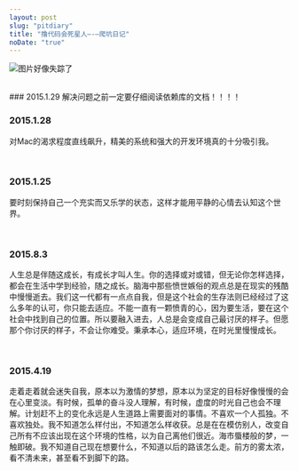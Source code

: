 ```yaml
---
layout: post
slug: "pitdiary"
title: "撸代码会死星人—-—爬坑日记"
noDate: "true"
---
```

<!-- ### 你猜我爬坑爬出来没有？
> 哼哼！先告诉我地面在哪。  -->  
![图片好像失踪了](http://7xpp66.com1.z0.glb.clouddn.com/blog/img/382b5de7cbf22e47s.jpg)   

<!-- more -->
<br/>
 ### 2015.1.29
 解决问题之前一定要仔细阅读依赖库的文档！！！！

<br/>

 ### 2015.1.28
 对Mac的渴求程度直线飙升，精美的系统和强大的开发环境真的十分吸引我。

<br/>

 ### 2015.1.25
要时刻保持自己一个充实而又乐学的状态，这样才能用平静的心情去认知这个世界。

<br/>

 ### 2015.8.3
人生总是伴随这成长，有成长才叫人生。你的选择或对或错，但无论你怎样选择，都会在生活中学到经验，随之成长。脑海中那些愤世嫉俗的观点总是在现实的残酷中慢慢逝去。我们这一代都有一点点自我，但是这个社会的生存法则已经经过了这么多年的认可，你只能去适应。不能一直有一颗愤青的心，因为要生活，要在这个社会中找到自己的位置。所以要融入进去，人总是会变成自己最讨厌的样子。但愿那个你讨厌的样子，不会让你难受。秉承本心，适应环境，在时光里慢慢成长。

<br/>

 ### 2015.4.19
走着走着就会迷失自我，原本以为激情的梦想，原本以为坚定的目标好像慢慢的会在心里变淡。有时候，孤单的奋斗没人理解，有时候，虚度的时光自己也会不理解。计划赶不上的变化永远是人生道路上需要面对的事情。不喜欢一个人孤独。不喜欢独处。我不知道怎么样付出，不知道怎么样收获。总是在在模仿别人，改变自己所有不应该出现在这个环境的性格，以为自己离他们很近。海市蜃楼般的梦，一触即破。我不知道自己现在想要什么，不知道以后的路该怎么走。前方的雾太浓，看不清未来，甚至看不到脚下的路。
